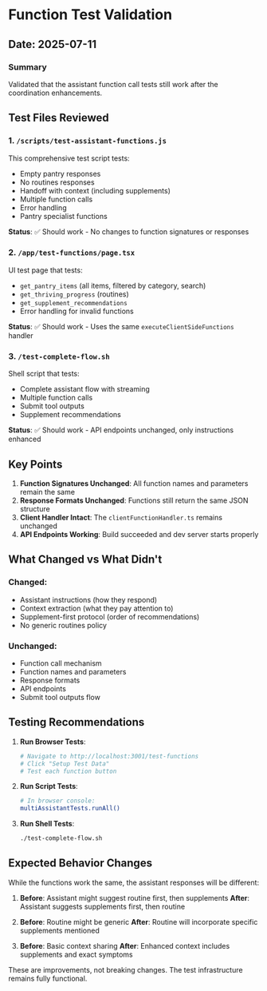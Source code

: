 # Function Test Validation

## Date: 2025-07-11

### Summary
Validated that the assistant function call tests still work after the coordination enhancements.

## Test Files Reviewed

### 1. `/scripts/test-assistant-functions.js`
This comprehensive test script tests:
- Empty pantry responses
- No routines responses
- Handoff with context (including supplements)
- Multiple function calls
- Error handling
- Pantry specialist functions

**Status**: ✅ Should work - No changes to function signatures or responses

### 2. `/app/test-functions/page.tsx`
UI test page that tests:
- `get_pantry_items` (all items, filtered by category, search)
- `get_thriving_progress` (routines)
- `get_supplement_recommendations`
- Error handling for invalid functions

**Status**: ✅ Should work - Uses the same `executeClientSideFunctions` handler

### 3. `/test-complete-flow.sh`
Shell script that tests:
- Complete assistant flow with streaming
- Multiple function calls
- Submit tool outputs
- Supplement recommendations

**Status**: ✅ Should work - API endpoints unchanged, only instructions enhanced

## Key Points

1. **Function Signatures Unchanged**: All function names and parameters remain the same
2. **Response Formats Unchanged**: Functions still return the same JSON structure
3. **Client Handler Intact**: The `clientFunctionHandler.ts` remains unchanged
4. **API Endpoints Working**: Build succeeded and dev server starts properly

## What Changed vs What Didn't

### Changed:
- Assistant instructions (how they respond)
- Context extraction (what they pay attention to)
- Supplement-first protocol (order of recommendations)
- No generic routines policy

### Unchanged:
- Function call mechanism
- Function names and parameters
- Response formats
- API endpoints
- Submit tool outputs flow

## Testing Recommendations

1. **Run Browser Tests**:
   ```bash
   # Navigate to http://localhost:3001/test-functions
   # Click "Setup Test Data"
   # Test each function button
   ```

2. **Run Script Tests**:
   ```bash
   # In browser console:
   multiAssistantTests.runAll()
   ```

3. **Run Shell Tests**:
   ```bash
   ./test-complete-flow.sh
   ```

## Expected Behavior Changes

While the functions work the same, the assistant responses will be different:

1. **Before**: Assistant might suggest routine first, then supplements
   **After**: Assistant suggests supplements first, then routine

2. **Before**: Routine might be generic
   **After**: Routine will incorporate specific supplements mentioned

3. **Before**: Basic context sharing
   **After**: Enhanced context includes supplements and exact symptoms

These are improvements, not breaking changes. The test infrastructure remains fully functional.